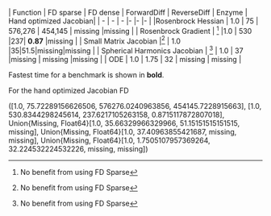 | Function                               | FD sparse    | FD dense      | ForwardDiff | ReverseDiff | Enzyme | Hand optimized Jacobian|
| - | - | - |- |- |- |
|Rosenbrock Hessian     | 1.0  | 75       | 576,276 | 454,145 | missing |missing |
| Rosenbrock Gradient      | [^1]  |1.0       | 530 |237| **0.87** |missing |
| Small Matrix Jacobian   |[^1]     | 1.0 |35|51.5|missing|missing |
| Spherical Harmonics Jacobian        | [^1]           | 1.0    | 37 |missing | missing |missing |
| ODE | 1.0 | 1.75 | 32 | missing | missing |

Fastest time for a benchmark is shown in **bold**.

For the hand optimized Jacobian FD

[^1]:No benefit from using FD Sparse


([1.0, 75.72289156626506, 576276.0240963856, 454145.7228915663], 
[1.0, 530.8344298245614, 237.6217105263158, 0.8715117872807018], 
Union{Missing, Float64}[1.0, 35.66329966329966, 51.15151515151515, missing], 
Union{Missing, Float64}[1.0, 37.40963855421687, missing, missing], 
Union{Missing, Float64}[1.0, 1.7505107957369264, 32.224532224532226, missing, missing])